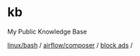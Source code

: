 # kb
My Public Knowledge Base

[linux/bash](docs/linux.md) / [airflow/composer](docs/composer.md) / [block ads](docs/ads.md) /

